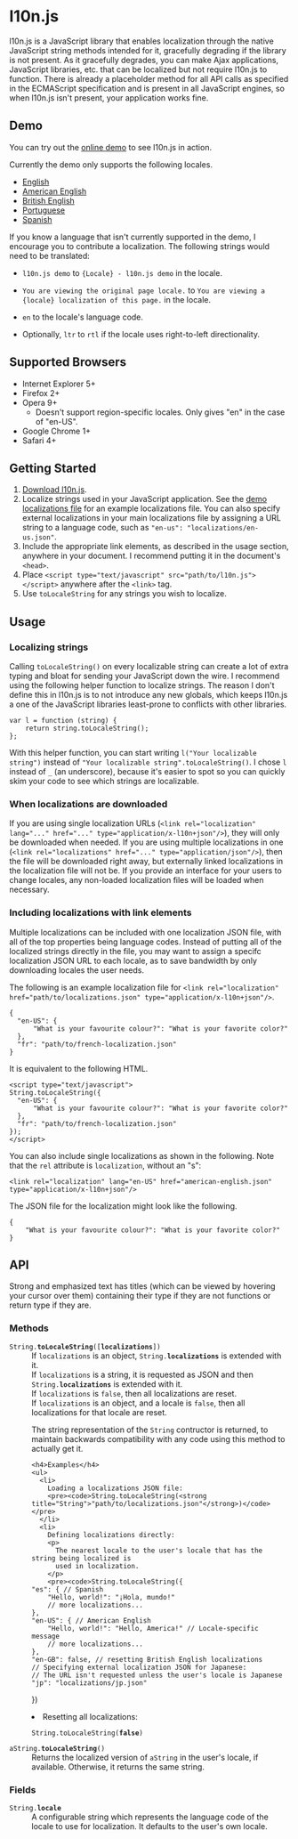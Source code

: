 l10n.js
=======

l10n.js is a JavaScript library that enables localization through the native JavaScript
string methods intended for it, gracefully degrading if the library is not present. As it
gracefully degrades, you can make Ajax applications, JavaScript libraries, etc. that can
be localized but not require l10n.js to function. There is already a placeholder method
for all API calls as specified in the ECMAScript specification and is present in all
JavaScript engines, so when l10n.js isn't present, your application works fine.


Demo
----

You can try out the [online demo][1] to see l10n.js in action.

Currently the demo only supports the following locales.

* [English](http://purl.eligrey.com/l10n.js/demo/en)
* [American English](http://purl.eligrey.com/l10n.js/demo/en-US)
* [British English](http://purl.eligrey.com/l10n.js/demo/en-GB)
* [Portuguese](http://purl.eligrey.com/l10n.js/demo/pt)
* [Spanish](http://purl.eligrey.com/l10n.js/demo/es)

If you know a language that isn't currently supported in the demo, I encourage you to
contribute a localization. The following strings would need to be translated:

* `l10n.js demo` to `{Locale} - l10n.js demo` in the locale.
* `You are viewing the original page locale.` to `You are viewing a {locale} localization
  of this page.` in the locale.
* `en` to the locale's language code.
* Optionally, `ltr` to `rtl` if the locale uses right-to-left directionality.

  [1]: http://purl.eligrey.com/l10n.js/demo


Supported Browsers
------------------

* Internet Explorer 5+
* Firefox 2+
* Opera 9+
    * Doesn't support region-specific locales. Only gives "en" in the case of "en-US".
* Google Chrome 1+
* Safari 4+


Getting Started
---------------

 1. [Download l10n.js][2].
 2. Localize strings used in your JavaScript application. See the [demo localizations
    file][3] for an example localizations file. You can also specify external
    localizations in your main localizations file by assigning a URL string to a language
    code, such as `"en-us": "localizations/en-us.json"`.
 3. Include the appropriate link elements, as described in the usage section, anywhere in
    your document. I recommend putting it in the document's `<head>`.
 4. Place `<script type="text/javascript" src="path/to/l10n.js"></script>`
    anywhere after the `<link>` tag.
 5. Use `toLocaleString` for any strings you wish to localize.


  [2]: http://purl.eligrey.com/github/l10n.js/raw/master/l10n.js
  [3]: http://purl.eligrey.com/github/l10n.js/blob/master/demo/localizations.json


Usage
-----

### Localizing strings

Calling `toLocaleString()` on every localizable string can create a lot of extra typing
and bloat for sending your JavaScript down the wire. I recommend using the following
helper function to localize strings. The reason I don't define this in l10n.js is to not
introduce any new globals, which keeps l10n.js a one of the JavaScript libraries
least-prone to conflicts with other libraries.

    var l = function (string) {
        return string.toLocaleString();
    };

With this helper function, you can start writing `l("Your localizable string")` instead
of `"Your localizable string".toLocaleString()`. I chose `l` instead of `_` (an
underscore), because it's easier to spot so you can quickly skim your code to see which
strings are localizable.


### When localizations are downloaded

If you are using single localization URLs
(`<link rel="localization" lang="..." href="..." type="application/x-l10n+json"/>`), they will only be downloaded when
needed. If you are using multiple localizations in one
(`<link rel="localizations" href="..." type="application/json"/>`), then the file will be downloaded right away,
but externally linked localizations in the localization file will not be. If you provide
an interface for your users to change locales, any non-loaded localization files will
be loaded when necessary.


### Including localizations with link elements

Multiple localizations can be included with one localization JSON file, with all of the
top properties being language codes. Instead of putting all of the localized strings
directly in the file, you may want to assign a specifc localization JSON URL to each
locale, as to save bandwidth by only downloading locales the user needs.

The following is an example localization file for
`<link rel="localization" href="path/to/localizations.json" type="application/x-l10n+json"/>`.

    {
      "en-US": {
          "What is your favourite colour?": "What is your favorite color?"
      },
      "fr": "path/to/french-localization.json"
    }

It is equivalent to the following HTML.

    <script type="text/javascript">
    String.toLocaleString({
      "en-US": {
          "What is your favourite colour?": "What is your favorite color?"
      },
      "fr": "path/to/french-localization.json"
    });
    </script>

You can also include single localizations as shown in the following. Note that the `rel`
attribute is `localization`, without an "s":

    <link rel="localization" lang="en-US" href="american-english.json" type="application/x-l10n+json"/>

The JSON file for the localization might look like the following.

    {
        "What is your favourite colour?": "What is your favorite color?"
    }


API
---

Strong and emphasized text has titles (which can be viewed by hovering your cursor over
them) containing their type if they are not functions or return type if they are.


### Methods

<dl>
  <dt><code>String.<strong title="String">toLocaleString</strong>([<strong title="Object or String or Boolean">localizations</strong>])</code></dt>
  <dd>
    If <code title="Object">localizations</code> is an object,
    <code>String.<strong title="Object">localizations</strong></code> is extended with it.
    <br />
    If <code title="String">localizations</code> is a string, it is requested as JSON and
    then <code>String.<strong title="Object">localizations</strong></code> is extended
    with it.
    <br />
    If <code title="Boolean">localizations</code> is <code>false</code>, then all
    localizations are reset.
    <br />
    If <code title="Object">localizations</code> is an object, and a locale is
    <code>false</code>, then all localizations for that locale are reset.
    <p>
      The string representation of the <code>String</code> contructor is returned, to
      maintain backwards compatibility with any code using this method to actually get it.
    </p>
    
    <h4>Examples</h4>
    <ul>
      <li>
        Loading a localizations JSON file:
        <pre><code>String.toLocaleString(<strong title="String">"path/to/localizations.json"</strong>)</code></pre>
      </li>
      <li>
        Defining localizations directly:
        <p>
          The nearest locale to the user's locale that has the string being localized is
          used in localization.
        </p>
        <pre><code>String.toLocaleString({
    "es": { // Spanish
        "Hello, world!": "¡Hola, mundo!"
        // more localizations...
    },
    "en-US": { // American English
        "Hello, world!": "Hello, America!" // Locale-specific message
        // more localizations...
    },
    "en-GB": false, // resetting British English localizations
    // Specifying external localization JSON for Japanese:
    // The URL isn't requested unless the user's locale is Japanese
    "jp": "localizations/jp.json"
})</code></pre>
      </li>
      <li>
        Resetting all localizations:
        <pre><code>String.toLocaleString(<strong title="Boolean">false</strong>)</code></pre>
      </li>
    </ul>
  </dd>
  
  <dt><code>aString.<strong title="String">toLocaleString</strong>()</strong></code></dt>
  <dd>
    Returns the localized version of <code>aString</code> in the user's locale,
    if available. Otherwise, it returns the same string.
  </dd>
</dl>

### Fields

<dl>
  <dt><code>String.<strong title="Object">locale</strong></code></dt>
  <dd>
    A configurable string which represents the language code of the locale to use for
    localization. It defaults to the user's own locale.
  </dd>
</dl>
